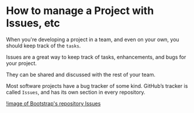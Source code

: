 # How to manage a Project with Issues, etc
When you're developing a project in a team, and even on your own, you should keep track of the `tasks`. 

Issues are a great way to keep track of tasks, enhancements, and bugs for your project. 

They can be shared and discussed with the rest of your team. 

Most software projects have a bug tracker of some kind. GitHub’s tracker is called `Issues`, and has its own section in every repository.

[!image of Bootstrap's repository Issues](https://guides.github.com/features/issues/listing-screen.png)
